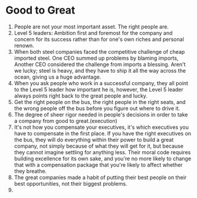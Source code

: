 # Good to Great

1. People are not your most important asset. The right people are.
2. Level 5 leaders: Ambition first and foremost for the company and concern for its success rather than for one's own riches and personal renown.
3. When both steel companies faced the competitive challenge of cheap imported steel. One CEO summed up problems by blaming imports, Another CEO considered the challenge from imports a blessing. Aren't we lucky; steel is heavy, and they have to ship it all the way across the ocean, giving us a huge advantage.
4. When you ask people who work in a successful company, they all point to the Level 5 leader how important he is, however, the Level 5 leader always points right back to the great people and lucky.
5. Get the right people on the bus, the right people in the right seats, and the wrong people off the bus before you figure out where to drive it.
6. The degree of sheer rigor needed in people's decisions in order to take a company from good to great.(execution)
7. It's not how you compensate your executives, it's which executives you have to compensate in the first place. If you have the right executives on the bus, they will do everything within their power to build a great company, not simply because of what they will get for it, but because they cannot imagine settling for anything less. Their moral code requires building excellence for its own sake, and you're no more likely to change that with a compensation package that you're likely to affect whether they breathe.
8. The great companies made a habit of putting their best people on their best opportunities, not their biggest problems.
9. 
